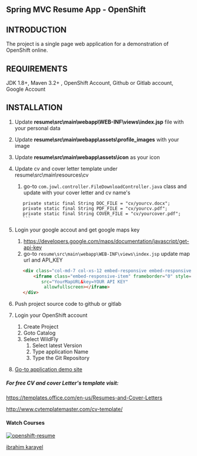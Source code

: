 Spring MVC Resume App - OpenShift
------------

INTRODUCTION
------------

The project is a single page web application for a demonstration of OpenShift online.

REQUIREMENTS
------------

JDK 1.8+,  Maven 3.2+ , OpenShift Account, Github or Gitlab account, Google Account

INSTALLATION
------------
1. Update **resume\src\main\webapp\WEB-INF\views\index.jsp** file with your personal data
1. Update **resume\src\main\webapp\assets\profile_images** with your image
2. Update **resume\src\main\webapp\assets\icon** as your icon
3. Update cv and cover letter template under resume\src\main\resources\cv 
    1. go-to `com.jowl.controller.FileDownloadController.java` class and update with your cover letter and cv name's
     ```
        private static final String DOC_FILE = "cv/yourcv.docx";
        private static final String PDF_FILE = "cv/yourcv.pdf";
        private static final String COVER_FILE = "cv/yourcover.pdf";
        ```
4. Login your google accout and get google maps key
    1. https://developers.google.com/maps/documentation/javascript/get-api-key
    2. go-to `resume\src\main\webapp\WEB-INF\views\index.jsp` 
    update map url and API_KEY
    ```html
       <div class="col-md-7 col-xs-12 embed-responsive embed-responsive-16by9">
           <iframe class="embed-responsive-item" frameborder="0" style="border:0; max-height: 380px; min-height: 250px!important;"
              src="YourMapURL&key=YOUR API KEY"
               allowfullscreen></iframe>
       </div>
    ```
5. Push project source code to github or gitlab
6. Login your OpenShift account
    1. Create Project
    2. Goto Catalog
    3. Select WildFly
        1. Select latest Version 
        2. Type application Name
        3. Type the Git Repository 

7. [Go-to application demo site](http://resume-ibrahimkarayel.a3c1.starter-us-west-1.openshiftapps.com/) 

##### For free CV and cover Letter's  template visit:

https://templates.office.com/en-us/Resumes-and-Cover-Letters

http://www.cvtemplatemaster.com/cv-template/

#### Watch Courses
[![openshift-resume](https://img.youtube.com/vi/lMgfHe2sZYQ/0.jpg)](https://youtu.be/lMgfHe2sZYQ)


[ibrahim karayel](https://www.linkedin.com/in/ibrahimkarayel/)